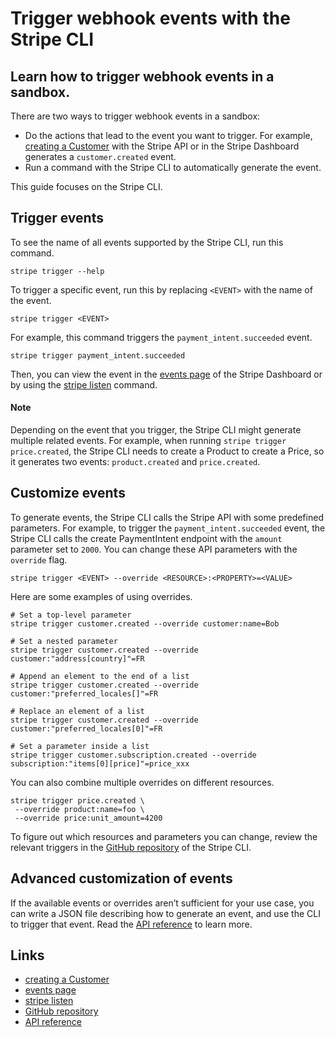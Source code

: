# Trigger webhook events with the Stripe CLI

## Learn how to trigger webhook events in a sandbox.

There are two ways to trigger webhook events in a sandbox:

- Do the actions that lead to the event you want to trigger. For example,
[creating a Customer](https://docs.stripe.com/api/customers/create) with the
Stripe API or in the Stripe Dashboard generates a `customer.created` event.
- Run a command with the Stripe CLI to automatically generate the event.

This guide focuses on the Stripe CLI.

## Trigger events

To see the name of all events supported by the Stripe CLI, run this command.

```
stripe trigger --help
```

To trigger a specific event, run this by replacing `<EVENT>` with the name of
the event.

```
stripe trigger <EVENT>
```

For example, this command triggers the `payment_intent.succeeded` event.

```
stripe trigger payment_intent.succeeded
```

Then, you can view the event in the [events
page](https://dashboard.stripe.com/test/events) of the Stripe Dashboard or by
using the [stripe listen](https://docs.stripe.com/cli/listen) command.

#### Note

Depending on the event that you trigger, the Stripe CLI might generate multiple
related events. For example, when running `stripe trigger price.created`, the
Stripe CLI needs to create a Product to create a Price, so it generates two
events: `product.created` and `price.created`.

## Customize events

To generate events, the Stripe CLI calls the Stripe API with some predefined
parameters. For example, to trigger the `payment_intent.succeeded` event, the
Stripe CLI calls the create PaymentIntent endpoint with the `amount` parameter
set to `2000`. You can change these API parameters with the `override` flag.

```
stripe trigger <EVENT> --override <RESOURCE>:<PROPERTY>=<VALUE>
```

Here are some examples of using overrides.

```
# Set a top-level parameter
stripe trigger customer.created --override customer:name=Bob

# Set a nested parameter
stripe trigger customer.created --override customer:"address[country]"=FR

# Append an element to the end of a list
stripe trigger customer.created --override customer:"preferred_locales[]"=FR

# Replace an element of a list
stripe trigger customer.created --override customer:"preferred_locales[0]"=FR

# Set a parameter inside a list
stripe trigger customer.subscription.created --override
subscription:"items[0][price]"=price_xxx
```

You can also combine multiple overrides on different resources.

```
stripe trigger price.created \
 --override product:name=foo \
 --override price:unit_amount=4200
```

To figure out which resources and parameters you can change, review the relevant
triggers in the [GitHub
repository](https://github.com/stripe/stripe-cli/tree/master/pkg/fixtures/triggers)
of the Stripe CLI.

## Advanced customization of events

If the available events or overrides aren’t sufficient for your use case, you
can write a JSON file describing how to generate an event, and use the CLI to
trigger that event. Read the [API
reference](https://docs.stripe.com/cli/fixtures) to learn more.

## Links

- [creating a Customer](https://docs.stripe.com/api/customers/create)
- [events page](https://dashboard.stripe.com/test/events)
- [stripe listen](https://docs.stripe.com/cli/listen)
- [GitHub
repository](https://github.com/stripe/stripe-cli/tree/master/pkg/fixtures/triggers)
- [API reference](https://docs.stripe.com/cli/fixtures)